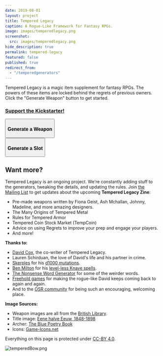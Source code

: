 ```yaml
---
date: 2019-08-01
layout: project
title: Tempered Legacy
caption: A Rogue-Like Framework for Fantasy RPGs.
image: images/temperedlegacy.png
screenshot:
  src: images/temperedlegacy.png
hide_description: true
permalink: tempered-legacy
featured: false
published: true
redirect_from:
  - "/temperedgenerators"
---
```


Tempered Legacy is a magic item supplement for fantasy RPGs. The powers of these items are locked behind the regrets of previous owners. Click the "Generate Weapon" button to get started.

<div class="row centerButtons">
  <div class="col-md-8 col-12">
      <a class="btn tempered-btn notransition" href="https://www.kickstarter.com/projects/technicalgrimoire/two-rpg-zines-marsh-goons-and-tempered-legacy" target="_blank">
      <h3>Support the Kickstarter!</h3>
    </a>
  </div>
  <div class="col-md-6 col-12">
    <button class="btn tempered-btn notransition" onclick="generateWeapon()">
      <h3 id="wpnBtn">Generate a Weapon</h3>
    </button>
  </div>
  <div class="col-md-6 col-12">
    <button class="btn tempered-btn notransition" onclick="generateSlot()">
      <h3 id="slotBtn">Generate a Slot</h3>
    </button>
  </div>
</div>

<div class="container generatorCard" id="weaponCard" style="display:none;">
  <div style="display:flex;justify-content:space-between;">
    <h1 id="weaponName" style="margin-top:0px;">Silver Rapier</h1>
    <button id="downloadBTN" class="btn tempered-btn-sm data-html2canvas-ignore" onclick="saveWeaponIMG()" style="min-width:160px;margin-bottom:auto;">
      <p>DOWNLOAD</p>
    </button>
  </div>
  <p id="weaponDesc">A simple but well-crafted blade</p>
  <p><img id="weaponImg" src="/images/TemperedWeapons/Sword.png" style="background: black; width: 100%;"></p>
  <div id="temperedSlots">
  </div>
  <div id="interacting"></div>
</div>

## Want more?

Tempered Legacy is an ongoing project. We're constantly adding stuff to the generators, tweaking the details, and
updating the rules. Join [the Mailing List](https://gumroad.com/technicalgrimoire/follow) to get updates about the
upcoming **Tempered Legacy Zine**:

- Pre-made weapons written by Fiona Geist, Ash Mchallan, Johnny, Madeline, and more amazing designers.
- The Many Origins of Tempered Metal
- Rules for Tempered Armor
- Tempered Coin Stock Market (TempCoin)
- Advice on using Regrets to improve your prep and engage your players.
- And more!

**Thanks to:**

- [David Cox](https://www.davecox.design/), the co-writer of Tempered Legacy.
- Lauren Schirduan, the love of David's life and his partner in crime.
- [Skerples](https://coinsandscrolls.blogspot.com/) for his [d1000
mutations](https://coinsandscrolls.blogspot.com/2019/11/osr-1d1000-mutations.html).
- [Ben Milton](http://questingblog.com/) for his [level-less Knave spells](https://questingbeast.itch.io/knave).
- [The Nonsense Word Generator](http://soybomb.com/tricks/words/) for some of the weirder words.
- [Freehold games](http://www.cavesofqud.com/) for making the rogue-like David keeps coming back to again and again.
- And to the [OSR community](https://discord.gg/kJjMvC) for being such an encouraging, welcoming place.

**Image Sources:**

- Weapon images are all from the [British Library](https://www.flickr.com/photos/britishlibrary).
- Title image: [Eene halve Eeuw, 1848-1898](https://www.flickr.com/photos/britishlibrary/11292680064)
- Archer: [The Blue Poetry Book](https://www.flickr.com/photos/britishlibrary/11298236855)
- Icons: [Game-Icons.net](https://game-icons.net/)

Everything on this page is protected under [CC-BY 4.0](https://creativecommons.org/licenses/by/4.0/).

![temperedBow.png]({{site.url}}/images/posts/temperedBow.png)

<script async src="/assets/js/html2canvas.min.js" language="javascript" type="text/javascript"></script>
<script async src="/_pages/temperedgenerators.js" charset="utf-8"></script>
<script async src="/assets/js/mods-eng-basic.js" charset="utf-8"></script>